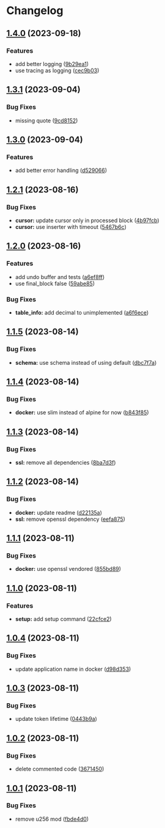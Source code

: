 # Changelog

## [1.4.0](https://github.com/semiotic-ai/elric-rs/compare/v1.3.1...v1.4.0) (2023-09-18)


### Features

* add better logging ([9b29ea1](https://github.com/semiotic-ai/elric-rs/commit/9b29ea1052bc33459744b04a6ef8cd164f680c1f))
* use tracing as logging ([cec9b03](https://github.com/semiotic-ai/elric-rs/commit/cec9b03d7d71707cb856425d7573c9f95da2f108))

## [1.3.1](https://github.com/semiotic-ai/elric-rs/compare/v1.3.0...v1.3.1) (2023-09-04)


### Bug Fixes

* missing quote ([9cd8152](https://github.com/semiotic-ai/elric-rs/commit/9cd815240900919a1c11f668cf15299b00bb7b79))

## [1.3.0](https://github.com/semiotic-ai/elric-rs/compare/v1.2.1...v1.3.0) (2023-09-04)


### Features

* add better error handling ([d529066](https://github.com/semiotic-ai/elric-rs/commit/d529066d533fa6b5710d0df8d42d421bdd53e403))

## [1.2.1](https://github.com/semiotic-ai/elric-rs/compare/v1.2.0...v1.2.1) (2023-08-16)


### Bug Fixes

* **cursor:** update cursor only in processed block ([4b97fcb](https://github.com/semiotic-ai/elric-rs/commit/4b97fcb14b6086640765ca82776e8ab5e96a6342))
* **cursor:** use inserter with timeout ([5467b6c](https://github.com/semiotic-ai/elric-rs/commit/5467b6c87e0f11bdc94db888804bcced4ca827ee))

## [1.2.0](https://github.com/semiotic-ai/elric-rs/compare/v1.1.5...v1.2.0) (2023-08-16)


### Features

* add undo buffer and tests ([a6ef8ff](https://github.com/semiotic-ai/elric-rs/commit/a6ef8ff948a235161d1bd63210a6b66dadea0fbf))
* use final_block false ([59abe85](https://github.com/semiotic-ai/elric-rs/commit/59abe85622b1e0502a2c5c6b46a04e8c17581809))


### Bug Fixes

* **table_info:** add decimal to unimplemented ([a6f6ece](https://github.com/semiotic-ai/elric-rs/commit/a6f6ece3e75dbd56651dcc76e9ab4805e4be6fdf))

## [1.1.5](https://github.com/semiotic-ai/elric-rs/compare/v1.1.4...v1.1.5) (2023-08-14)


### Bug Fixes

* **schema:** use schema instead of using default ([dbc7f7a](https://github.com/semiotic-ai/elric-rs/commit/dbc7f7a029c17d566b9db74be01bc48533458cdc))

## [1.1.4](https://github.com/semiotic-ai/elric-rs/compare/v1.1.3...v1.1.4) (2023-08-14)


### Bug Fixes

* **docker:** use slim instead of alpine for now ([b843f85](https://github.com/semiotic-ai/elric-rs/commit/b843f853ef77b8c807e6c16398ace8a7dbdbb4b3))

## [1.1.3](https://github.com/semiotic-ai/elric-rs/compare/v1.1.2...v1.1.3) (2023-08-14)


### Bug Fixes

* **ssl:** remove all dependencies ([8ba7d3f](https://github.com/semiotic-ai/elric-rs/commit/8ba7d3fe61ef47903a30dc756e3942785291a710))

## [1.1.2](https://github.com/semiotic-ai/elric-rs/compare/v1.1.1...v1.1.2) (2023-08-14)


### Bug Fixes

* **docker:** update readme ([d22135a](https://github.com/semiotic-ai/elric-rs/commit/d22135aed3da748daca1dee842069bdd78ee10c0))
* **ssl:** remove openssl dependency ([eefa875](https://github.com/semiotic-ai/elric-rs/commit/eefa875d619aed8a95b95065e33fbb639c15db6c))

## [1.1.1](https://github.com/semiotic-ai/elric-rs/compare/v1.1.0...v1.1.1) (2023-08-11)


### Bug Fixes

* **docker:** use openssl vendored ([855bd89](https://github.com/semiotic-ai/elric-rs/commit/855bd89009b337cc97acb571c3f22c44336b9d4a))

## [1.1.0](https://github.com/semiotic-ai/elric-rs/compare/v1.0.4...v1.1.0) (2023-08-11)


### Features

* **setup:** add setup command ([22cfce2](https://github.com/semiotic-ai/elric-rs/commit/22cfce2a30fd37cb6adbc187354b2fc4f554cf2a))

## [1.0.4](https://github.com/semiotic-ai/elric-rs/compare/v1.0.3...v1.0.4) (2023-08-11)


### Bug Fixes

* update application name in docker ([d98d353](https://github.com/semiotic-ai/elric-rs/commit/d98d35339ba9ac18ec3600e2aaaab7726b1cea4f))

## [1.0.3](https://github.com/semiotic-ai/elric-rs/compare/v1.0.2...v1.0.3) (2023-08-11)


### Bug Fixes

* update token lifetime ([0443b9a](https://github.com/semiotic-ai/elric-rs/commit/0443b9a4854216680146d3f5d86d790b34fa3f98))

## [1.0.2](https://github.com/semiotic-ai/elric-rs/compare/v1.0.1...v1.0.2) (2023-08-11)


### Bug Fixes

* delete commented code ([3671450](https://github.com/semiotic-ai/elric-rs/commit/367145031e93c11848d1b4ac0994924f4bfce91e))

## [1.0.1](https://github.com/semiotic-ai/elric-rs/compare/v1.0.0...v1.0.1) (2023-08-11)


### Bug Fixes

* remove u256 mod ([fbde4d0](https://github.com/semiotic-ai/elric-rs/commit/fbde4d04af854ee8693ff695d908fc209fe0183c))
